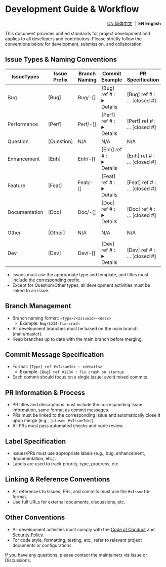 # Development Guide & Workflow

<!--suppress HtmlDeprecatedAttribute -->
<p align="right">
  <a href="https://github.com/ArcesTeam/infra-maven/blob/main/.github/lang/zh-CN/CONTRIBUTING-GUIDE.md" title="简体中文">CN 简体中文</a> &nbsp;|&nbsp;
  <strong>EN English</strong>
</p>

This document provides unified standards for project development and applies to
all developers and contributors. Please strictly follow the conventions below
for development, submission, and collaboration.

## Issue Types & Naming Conventions

| IssueTypes    | Issue Prefix | Branch Naming           | Commit Example                    | PR Specification                                       | Description                 |
|---------------|--------------|-------------------------|-----------------------------------|--------------------------------------------------------|-----------------------------|
| Bug           | [Bug]        | Bug/<IssueId>-[<desc>]  | [Bug] ref #<IssueId> : <details>  | [Bug] ref #<IssueId> : <desc> ... [closed #<IssueId>]  | Bug fix                     |
| Performance   | [Perf]       | Perf/<IssueId>-[<desc>] | [Perf] ref #<IssueId> : <details> | [Perf] ref #<IssueId> : <desc> ... [closed #<IssueId>] | Performance optimization    |
| Question      | [Question]   | N/A                     | N/A                               | N/A                                                    | For questions only          |
| Enhancement   | [Enh]        | Enh/<IssueId>-[<desc>]  | [Enh] ref #<IssueId> : <details>  | [Enh] ref #<IssueId> : <desc> ... [closed #<IssueId>]  | Feature enhancement         |
| Feature       | [Feat]       | Feat/<IssueId>-[<desc>] | [Feat] ref #<IssueId> : <details> | [Feat] ref #<IssueId> : <desc> ... [closed #<IssueId>] | New feature                 |
| Documentation | [Doc]        | Doc/<IssueId>-[<desc>]  | [Doc] ref #<IssueId> : <details>  | [Doc] ref #<IssueId> : <desc> ... [closed #<IssueId>]  | Docs/comments/translation   |
| Other         | [Other]      | N/A                     | N/A                               | N/A                                                    | For archiving/uncategorized |
| Dev           | [Dev]        | Dev/<IssueId>-[<desc>]  | [Dev] ref #<IssueId> : <details>  | [Dev] ref #<IssueId> : <desc> ... [closed #<IssueId>]  | Dev process/scripts/CI/CD   |

- Issues must use the appropriate type and template, and titles must include the
  corresponding prefix.
- Except for Question/Other types, all development activities must be linked to
  an Issue.

## Branch Management

- Branch naming format: `<Type>/<IssueId>-<desc>`
  - Example: `Bug/1234-fix-crash`
- All development branches must be based on the main branch (main/master).
- Keep branches up to date with the main branch before merging.

## Commit Message Specification

- Format: `[Type] ref #<IssueId> : <details>`
  - Example: `[Bug] ref #1234 : Fix crash on startup`
- Each commit should focus on a single issue; avoid mixed commits.

## PR Information & Process

- PR titles and descriptions must include the corresponding Issue information,
  same format as commit messages.
- PRs must be linked to the corresponding Issue and automatically close it upon
  merge (e.g., `[closed #<IssueId>]`).
- All PRs must pass automated checks and code review.

## Label Specification

- Issues/PRs must use appropriate labels (e.g., bug, enhancement, documentation,
  etc.).
- Labels are used to track priority, type, progress, etc.

## Linking & Reference Conventions

- All references to Issues, PRs, and commits must use the `#<IssueId>` format.
- Use full URLs for external documents, discussions, etc.

## Other Conventions

- All development activities must comply with
  the [Code of Conduct](https://github.com/ArcesTeam/infra-maven/blob/main/.github/lang/en-US/CODE_OF_CONDUCT.md)
  and [Security Policy](https://github.com/ArcesTeam/infra-maven/blob/main/.github/lang/en-US/SECURITY.md).
- For code style, formatting, testing, etc., refer to relevant project documents
  or configurations.

If you have any questions, please contact the maintainers via Issue or
Discussions.
